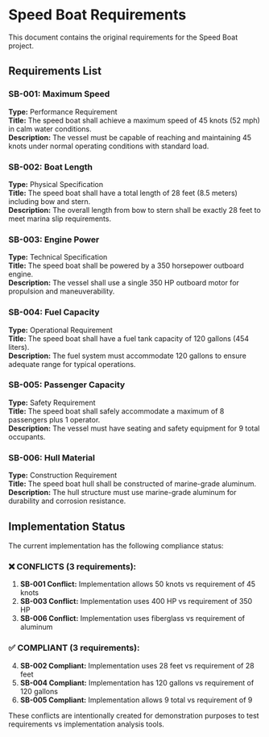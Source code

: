 # Speed Boat Requirements

This document contains the original requirements for the Speed Boat project.

## Requirements List

### SB-001: Maximum Speed

**Type:** Performance Requirement  
**Title:** The speed boat shall achieve a maximum speed of 45 knots (52 mph) in calm water conditions.  
**Description:** The vessel must be capable of reaching and maintaining 45 knots under normal operating conditions with standard load.

### SB-002: Boat Length

**Type:** Physical Specification  
**Title:** The speed boat shall have a total length of 28 feet (8.5 meters) including bow and stern.  
**Description:** The overall length from bow to stern shall be exactly 28 feet to meet marina slip requirements.

### SB-003: Engine Power

**Type:** Technical Specification  
**Title:** The speed boat shall be powered by a 350 horsepower outboard engine.  
**Description:** The vessel shall use a single 350 HP outboard motor for propulsion and maneuverability.

### SB-004: Fuel Capacity

**Type:** Operational Requirement  
**Title:** The speed boat shall have a fuel tank capacity of 120 gallons (454 liters).  
**Description:** The fuel system must accommodate 120 gallons to ensure adequate range for typical operations.

### SB-005: Passenger Capacity

**Type:** Safety Requirement  
**Title:** The speed boat shall safely accommodate a maximum of 8 passengers plus 1 operator.  
**Description:** The vessel must have seating and safety equipment for 9 total occupants.

### SB-006: Hull Material

**Type:** Construction Requirement  
**Title:** The speed boat hull shall be constructed of marine-grade aluminum.  
**Description:** The hull structure must use marine-grade aluminum for durability and corrosion resistance.

## Implementation Status

The current implementation has the following compliance status:

### ❌ CONFLICTS (3 requirements):

1. **SB-001 Conflict:** Implementation allows 50 knots vs requirement of 45 knots
2. **SB-003 Conflict:** Implementation uses 400 HP vs requirement of 350 HP
3. **SB-006 Conflict:** Implementation uses fiberglass vs requirement of aluminum

### ✅ COMPLIANT (3 requirements):

4. **SB-002 Compliant:** Implementation uses 28 feet vs requirement of 28 feet
5. **SB-004 Compliant:** Implementation has 120 gallons vs requirement of 120 gallons
6. **SB-005 Compliant:** Implementation allows 9 total vs requirement of 9

These conflicts are intentionally created for demonstration purposes to test requirements vs implementation analysis tools.
